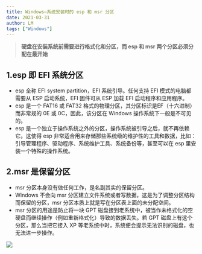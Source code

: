 ```yaml
---
title: Windows—系统安装时的 esp 和 msr 分区
date: 2021-03-31
author: LM
tags: ["Windows"]
---
```


> **硬盘在安装系统前需要进行格式化和分区，而 esp 和 msr 两个分区必须分配在最开始**

## 1.esp 即 EFI 系统分区

- esp 全称 EFI system partition，EFI 系统引导。任何支持 EFI 模式的电脑都需要从 ESP 启动系统，EFI 固件可从 ESP 加载 EFI 启动程序和应用程序。
- esp 是一个 FAT16 或 FAT32 格式的物理分区，其分区标识是EF（十六进制）而非常规的 0E 或 0C，因此，该分区在 Windows 操作系统下一般是不可见的。
- esp 是一个独立于操作系统之外的分区，操作系统被引导之后，就不再依赖它。这使得 esp 非常适合用来存储那些系统级的维护性的工具和数据，比如：引导管理程序、驱动程序、系统维护工具、系统备份等，甚至可以在 esp 里安装一个特殊的操作系统。

## 2.msr 是保留分区

- msr 分区本身没有做任何工作，是名副其实的保留分区。
- Windows 不会向 msr 分区建立文件系统或者写数据，这是为了调整分区结构而保留的分区，msr 分区本质上就是写在分区表上面的未分配空间。
- msr 分区的用途是防止将一块 GPT 磁盘接到老系统中，被当作未格式化的空硬盘而继续操作（例如重新格式化）导致的数据丢失。若 GPT 磁盘上有这个分区，那么当把它接入 XP 等老系统中时，系统便会提示无法识别的磁盘，也无法进一步操作。

![](/drawingbed/img/202205051002838.png)

